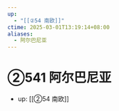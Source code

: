 ```yaml
---
up:
  - "[[②54 南欧]]"
ctime: 2025-03-01T13:19:14+08:00
aliases:
  - 阿尔巴尼亚
---
```


# ②541 阿尔巴尼亚

- up: [[②54 南欧]]
